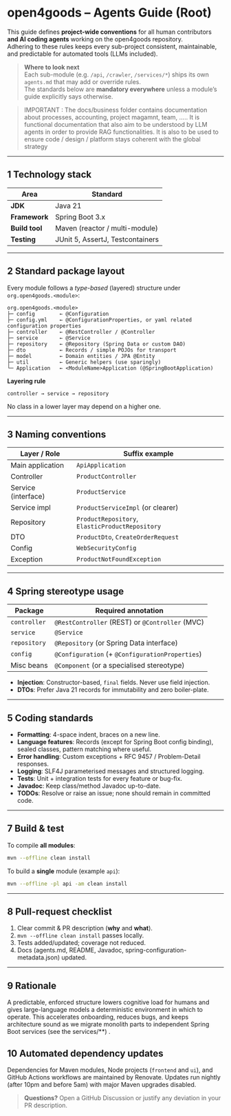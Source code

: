 # open4goods – Agents Guide (Root)

This guide defines **project-wide conventions** for all human contributors **and AI coding agents** working on the open4goods repository.  
Adhering to these rules keeps every sub-project consistent, maintainable, and predictable for automated tools (LLMs included).

> **Where to look next**  
> Each sub-module (e.g. `/api`, `/crawler`, `/services/*`) ships its own `agents.md` that may add or override rules.  
> The standards below are **mandatory everywhere** unless a module’s guide explicitly says otherwise.


> IMPORTANT : The docs/business folder contains documentation about processes, accounting, project magamnt, team, ..... It is functional documentation that also aim to be understood by LLM agents in order to provide RAG functionalities. It is also to be used to ensure  code / design / platform  stays coherent with the global strategy
---

## 1  Technology stack

| Area            | Standard                           |
|-----------------|------------------------------------|
| **JDK**         | Java 21                            |
| **Framework**   | Spring Boot 3.x                    |
| **Build tool**  | Maven (reactor / multi-module)     |
| **Testing**     | JUnit 5, AssertJ, Testcontainers   |

---

## 2  Standard package layout

Every module follows a *type-based* (layered) structure under  
`org.open4goods.<module>`:

```
org.open4goods.<module>
├─ config        ← @Configuration
├─ config.yml    ← @ConfigurationProperties, or yaml related configuration properties
├─ controller    ← @RestController / @Controller
├─ service       ← @Service
├─ repository    ← @Repository (Spring Data or custom DAO)
├─ dto           ← Records / simple POJOs for transport
├─ model         ← Domain entities / JPA @Entity
├─ util          ← Generic helpers (use sparingly)
└─ Application   ← <ModuleName>Application (@SpringBootApplication)
```

**Layering rule**

```
controller → service → repository
```

No class in a lower layer may depend on a higher one.

---

## 3  Naming conventions

| Layer / Role        | Suffix example                     |
|---------------------|------------------------------------|
| Main application    | `ApiApplication`                   |
| Controller          | `ProductController`                |
| Service (interface) | `ProductService`                   |
| Service impl        | `ProductServiceImpl` (or clearer)  |
| Repository          | `ProductRepository`, `ElasticProductRepository` |
| DTO                 | `ProductDto`, `CreateOrderRequest` |
| Config              | `WebSecurityConfig`                |
| Exception           | `ProductNotFoundException`         |

---

## 4  Spring stereotype usage

| Package        | Required annotation                             |
|----------------|-------------------------------------------------|
| `controller`   | `@RestController` (REST) or `@Controller` (MVC) |
| `service`      | `@Service`                                      |
| `repository`   | `@Repository` (or Spring Data interface)        |
| `config`       | `@Configuration` (+ `@ConfigurationProperties`) |
| Misc beans     | `@Component` (or a specialised stereotype)      |

- **Injection**: Constructor-based, `final` fields. Never use field injection.  
- **DTOs**: Prefer Java 21 records for immutability and zero boiler-plate.

---

## 5  Coding standards

- **Formatting**: 4-space indent, braces on a new line.  
- **Language features**: Records (except for Spring Boot config binding), sealed classes, pattern matching where useful.  
- **Error handling**: Custom exceptions + RFC 9457 / Problem-Detail responses.  
- **Logging**: SLF4J parameterised messages and structured logging.  
- **Tests**: Unit + integration tests for every feature or bug-fix.  
- **Javadoc**: Keep class/method Javadoc up-to-date.  
- **TODOs**: Resolve or raise an issue; none should remain in committed code.

---

## 7  Build & test

To compile **all modules**:

```bash
mvn --offline clean install
```

To build a **single** module (example `api`):

```bash
mvn --offline -pl api -am clean install
```

---

## 8  Pull-request checklist

1. Clear commit & PR description (**why** and **what**).  
2. `mvn --offline clean install` passes locally.  
3. Tests added/updated; coverage not reduced.  
4. Docs (agents.md, README, Javadoc, spring-configuration-metadata.json) updated.  

---

## 9  Rationale

A predictable, enforced structure lowers cognitive load for humans and gives large-language models a deterministic environment in which to operate. This accelerates onboarding, reduces bugs, and keeps architecture sound as we migrate monolith parts to independent Spring Boot services (see the services/**) .

## 10  Automated dependency updates

Dependencies for Maven modules, Node projects (`frontend` and `ui`), and GitHub
Actions workflows are maintained by Renovate. Updates run nightly (after 10pm
and before 5am) with major Maven upgrades disabled.

> **Questions?**
> Open a GitHub Discussion or justify any deviation in your PR description.